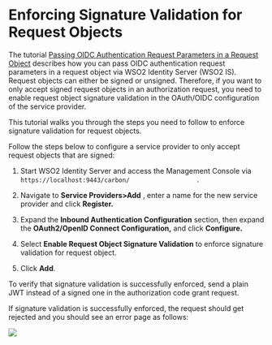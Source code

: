 # Enforcing Signature Validation for Request Objects

The tutorial [Passing OIDC Authentication Request Parameters in a
Request
Object](_Passing_OIDC_Authentication_Request_Parameters_in_a_Request_Object_)
describes how you can pass OIDC authentication request parameters in a
request object via WSO2 Identity Server (WSO2 IS). Request objects can
either be signed or unsigned. Therefore, if you want to only accept
signed request objects in an authorization request, you need to enable
request object signature validation in the OAuth/OIDC configuration of
the service provider.

This tutorial walks you through the steps you need to follow to enforce
signature validation for request objects.

Follow the steps below to configure a service provider to only accept
request objects that are signed:

1.  Start WSO2 Identity Server and access the Management Console via
    `                     https://localhost:9443/carbon/                   `
    .
2.  Navigate to **Service Providers\>Add** , enter a name for the new
    service provider and click **Register.**
3.  Expand the **Inbound Authentication Configuration** section, then
    expand the **OAuth2/OpenID Connect Configuration,** and click
    **Configure.**

4.  Select **Enable Request Object Signature Validation** to enforce
    signature validation for request object.
5.  Click **Add**.

To verify that signature validation is successfully enforced, send a
plain JWT instead of a signed one in the authorization code grant
request.

If signature validation is successfully enforced, the request should get
rejected and you should see an error page as follows:

![](attachments/103331573/103331574.png)
